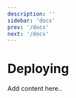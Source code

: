 ```yaml
---
description: ''
sidebar: 'docs'
prev: '/docs'
next: '/docs'
---
```


# Deploying

Add content here..